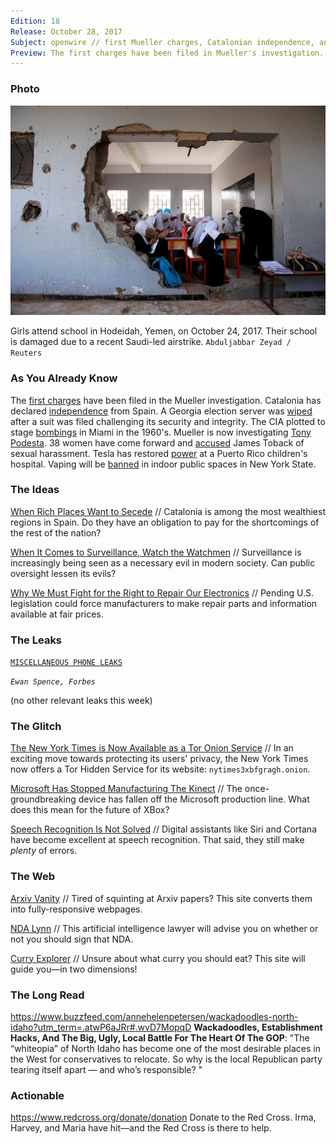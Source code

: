 ```yaml
---
Edition: 18
Release: October 28, 2017
Subject: openwire // first Mueller charges, Catalonian independence, and wiped servers
Preview: The first charges have been filed in Mueller's investigation. Catalonia has declared independence from Spain. The CIA tried to stage bombings in Miami.
---
```


### Photo

![yemen.jpg](yemen.jpg)

Girls attend school in Hodeidah, Yemen, on October 24, 2017. Their school is damaged due to a recent Saudi-led airstrike.
`Abduljabbar Zeyad / Reuters`

### As You Already Know
The [first charges](http://myfox8.com/2017/10/27/first-charges-filed-in-mueller-investigation/) have been filed in the Mueller investigation. Catalonia has declared [independence](http://www.bbc.com/news/world-europe-41780116) from Spain. A Georgia election server was [wiped](https://apnews.com/877ee1015f1c43f1965f63538b035d3f/APNewsBreak:-Georgia-election-server-wiped-after-suit-filed) after a suit was filed challenging its security and integrity. The CIA plotted to stage [bombings](http://miami.cbslocal.com/2017/10/27/jfk-files-cia-plotted-kill-castro-stage-bombings-miami/) in Miami in the 1960's. Mueller is now investigating [Tony Podesta](https://www.nbcnews.com/news/us-news/mueller-now-investigating-democratic-lobbyist-tony-podesta-n812776). 38 women have come forward and [accused](http://www.latimes.com/entertainment/la-et-mn-james-toback-sexual-harassment-allegations-20171018-story.html) James Toback of sexual harassment. Tesla has restored [power](http://www.npr.org/sections/thetwo-way/2017/10/25/560045944/tesla-turns-power-back-on-at-childrens-hospital-in-puerto-rico) at a Puerto Rico children's hospital. Vaping will be [banned](http://www.bbc.co.uk/newsbeat/article/41734229/vaping-will-be-banned-in-indoor-public-places-in-the-state-of-new-york) in indoor public spaces in New York State.

### The Ideas

[When Rich Places Want to Secede](https://www.theatlantic.com/business/archive/2017/10/catalonia-secede-rich-region/544244/) // Catalonia is among the most wealthiest regions in Spain. Do they have an obligation to pay for the shortcomings of the rest of the nation?

[When It Comes to Surveillance, Watch the Watchmen](https://www.nytimes.com/2017/10/23/opinion/police-surveillance.html?_r=0) // Surveillance is increasingly being seen as a necessary evil in modern society. Can public oversight lessen its evils?

[Why We Must Fight for the Right to Repair Our Electronics](https://spectrum.ieee.org/green-tech/conservation/why-we-must-fight-for-the-right-to-repair-our-electronics) // Pending U.S. legislation could force manufacturers to make repair parts and information available at fair prices.

### The Leaks

[`MISCELLANEOUS PHONE LEAKS`](https://www.forbes.com/sites/ewanspence/2017/10/27/android-news-headlines-samsung-galaxyx-galaxys9-mate10-nokia2/#98dae017c1e8)

*`Ewan Spence, Forbes`*

(no other relevant leaks this week)

### The Glitch
[The New York Times is Now Available as a Tor Onion Service](https://open.nytimes.com/https-open-nytimes-com-the-new-york-times-as-a-tor-onion-service-e0d0b67b7482) // In an exciting move towards protecting its users' privacy, the New York Times now offers a Tor Hidden Service for its website: `nytimes3xbfgragh.onion`.

[Microsoft Has Stopped Manufacturing The Kinect](https://www.fastcodesign.com/90147868/exclusive-microsoft-has-stopped-manufacturing-the-kinect) // The once-groundbreaking device has fallen off the Microsoft production line. What does this mean for the future of XBox?

[Speech Recognition Is Not Solved](https://awni.github.io/speech-recognition/) // Digital assistants like Siri and Cortana have become excellent at speech recognition. That said, they still make *plenty* of errors.

### The Web

[Arxiv Vanity](https://www.arxiv-vanity.com/) // Tired of squinting at Arxiv papers? This site converts them into fully-responsive webpages.

[NDA Lynn](https://ndalynn.com/) // This artificial intelligence lawyer will advise you on whether or not you should sign that NDA.

[Curry Explorer](https://www.just-eat.co.uk/explore/curry/) // Unsure about what curry you should eat? This site will guide you—in two dimensions!

### The Long Read
https://www.buzzfeed.com/annehelenpetersen/wackadoodles-north-idaho?utm_term=.atwP6aJRr#.wvD7MopqD **Wackadoodles, Establishment Hacks, And The Big, Ugly, Local Battle For The Heart Of The GOP**: "The “whiteopia” of North Idaho has become one of the most desirable places in the West for conservatives to relocate. So why is the local Republican party tearing itself apart — and who’s responsible? "

### Actionable
https://www.redcross.org/donate/donation Donate to the Red Cross. Irma, Harvey, and Maria have hit—and the Red Cross is there to help.
